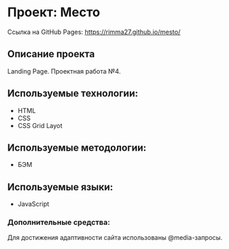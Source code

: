 # Проект: Место
Ссылка на GitHub Pages: https://rimma27.github.io/mesto/

## Описание проекта
Landing Page.
Проектная работа №4. 

## Используемые технологии:
* HTML
* CSS
* CSS Grid Layot 

## Используемые методологии:
 * БЭМ

## Используемые языки:
* JavaScript 

### Дополнительные средства:
 Для достижения адаптивности сайта использованы @media-запросы.
